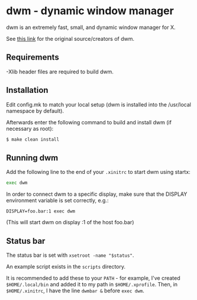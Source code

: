 # dwm - dynamic window manager

dwm is an extremely fast, small, and dynamic window manager for X.

See [this link](https://dwm.suckless.org) for the original source/creators of dwm.

## Requirements

-Xlib header files are required to build dwm.

## Installation

Edit config.mk to match your local setup (dwm is installed into the /usr/local namespace by default).

Afterwards enter the following command to build and install dwm (if necessary as root):

```sh
$ make clean install
```

## Running dwm

Add the following line to the end of your `.xinitrc` to start dwm using startx:

```sh
exec dwm
```

In order to connect dwm to a specific display, make sure that
the DISPLAY environment variable is set correctly, e.g.:

```
DISPLAY=foo.bar:1 exec dwm
```

(This will start dwm on display :1 of the host foo.bar)

## Status bar

The status bar is set with `xsetroot -name "$status"`.

An example script exists in the `scripts` directory.

It is recommended to add these to your `PATH` - for example, I've created `$HOME/.local/bin` and added it to my path in `$HOME/.xprofile`. Then, in `$HOME/.xinitrc`, I have the line `dwmbar &` before `exec dwm`.
